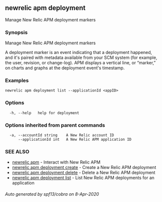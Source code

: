 ## newrelic apm deployment

Manage New Relic APM deployment markers

### Synopsis

Manage New Relic APM deployment markers

A deployment marker is an event indicating that a deployment happened, and
it's paired with metadata available from your SCM system (for example,
the user, revision, or change-log). APM displays a vertical line, or
“marker,” on charts and graphs at the deployment event's timestamp.


### Examples

```
newrelic apm deployment list --applicationId <appID>
```

### Options

```
  -h, --help   help for deployment
```

### Options inherited from parent commands

```
  -a, --accountId string    A New Relic account ID
      --applicationId int   A New Relic APM application ID
```

### SEE ALSO

* [newrelic apm](newrelic_apm.md)	 - Interact with New Relic APM
* [newrelic apm deployment create](newrelic_apm_deployment_create.md)	 - Create a New Relic APM deployment
* [newrelic apm deployment delete](newrelic_apm_deployment_delete.md)	 - Delete a New Relic APM deployment
* [newrelic apm deployment list](newrelic_apm_deployment_list.md)	 - List New Relic APM deployments for an application

###### Auto generated by spf13/cobra on 8-Apr-2020
